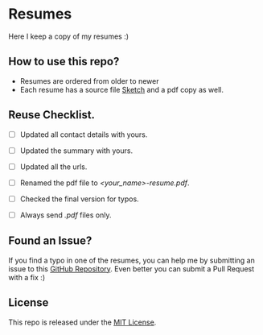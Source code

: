 # Resumes
Here I keep a copy of my resumes :)


## How to use this repo?
- Resumes are ordered from older to newer
- Each resume has a source file [Sketch](https://www.sketchapp.com/) and a pdf copy as well.


## Reuse Checklist.
- [ ] Updated all contact details with yours.
- [ ] Updated the summary with yours.
- [ ] Updated all the urls.
- [ ] Renamed the pdf file to _<your_name>-resume.pdf_.
- [ ] Checked the final version for typos.
- [ ] Always send _.pdf_ files only.


## Found an Issue?
If you find a typo in one of the resumes, you can help me by submitting an issue to this [GitHub Repository](https://github.com/omaralbeik/resumes). Even better you can submit a Pull Request with a fix :)


## License
This repo is released under the [MIT License](https://github.com/omaralbeik/resumes/blob/master/LICENSE).
